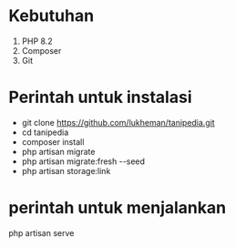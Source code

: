 # Kebutuhan

1. PHP 8.2
2. Composer
3. Git

# Perintah untuk instalasi

- git clone https://github.com/lukheman/tanipedia.git
- cd tanipedia
- composer install
- php artisan migrate
- php artisan migrate:fresh --seed
- php artisan storage:link

# perintah untuk menjalankan

php artisan serve

